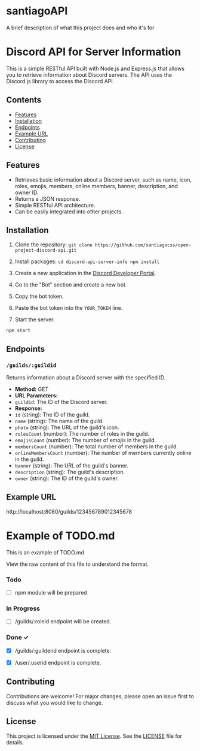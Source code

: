
# santiagoAPI

A brief description of what this project does and who it's for

# Discord API for Server Information

This is a simple RESTful API built with Node.js and Express.js that allows you to retrieve information about Discord servers. The API uses the Discord.js library to access the Discord API.

## Contents

- [Features](#features)
- [Installation](#installation)
- [Endpoints](#endpoints)
- [Example URL](#example-url)
- [Contributing](#contributing)
- [License](#license)

## Features

- Retrieves basic information about a Discord server, such as name, icon, roles, emojis, members, online members, banner, description, and owner ID.
- Returns a JSON response.
- Simple RESTful API architecture.
- Can be easily integrated into other projects.

## Installation

1. Clone the repository: ```git clone https://github.com/santiagocss/open-project-discord-api.git```
2. Install packages:
`cd discord-api-server-info
npm install`


3. Create a new application in the [Discord Developer Portal](https://discord.com/developers/applications).
4. Go to the "Bot" section and create a new bot.
5. Copy the bot token.
6. Paste the bot token into the `YOUR_TOKEN` line.
7. Start the server:

```npm start```

## Endpoints

### `/guilds/:guildid`

Returns information about a Discord server with the specified ID.

- **Method:** GET
- **URL Parameters:**
- `guildid`: The ID of the Discord server.
- **Response:**
- `id` (string): The ID of the guild.
- `name` (string): The name of the guild.
- `photo` (string): The URL of the guild's icon.
- `rolesCount` (number): The number of roles in the guild.
- `emojisCount` (number): The number of emojis in the guild.
- `membersCount` (number): The total number of members in the guild.
- `onlineMembersCount` (number): The number of members currently online in the guild.
- `banner` (string): The URL of the guild's banner.
- `description` (string): The guild's description.
- `owner` (string): The ID of the guild's owner.

## Example URL

http://localhost:8080/guilds/123456789012345678

# Example of TODO.md

This is an example of TODO.md

View the raw content of this file to understand the format.

### Todo

- [ ] npm module will be prepared

### In Progress

- [ ] /guilds/:roleid endpoint will be created.

### Done ✓

- [x] /guilds/:guildend endpoint is complete.
- [x] /user/:userid endpoint is complete.


## Contributing

Contributions are welcome! For major changes, please open an issue first to discuss what you would like to change.

## License

This project is licensed under the [MIT License](https://opensource.org/licenses/MIT). See the [LICENSE](LICENSE) file for details.

